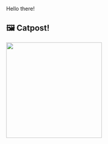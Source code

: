 Hello there!



## 🖼️ Catpost!

<sub>
    <img src="https://cdn2.thecatapi.com/images/de9.jpg" height="256">
</sub>

